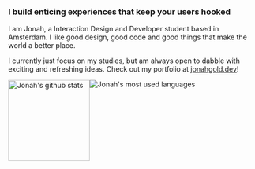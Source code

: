 ### I build enticing experiences that keep your users hooked

I am Jonah, a Interaction Design and Developer student based in Amsterdam. I like good design, good code and good things that make the world a better place.

I currently just focus on my studies, but am always open to dabble with exciting and refreshing ideas. Check out my portfolio at [jonahgold.dev](https://jonahgold.dev)!

<div style="display:flex;" align="left">
  <img height="165" alt="Jonah's github stats" src="https://github-readme-stats.vercel.app/api?username=jonahgoldwastaken&theme=github_dark&count_private=true" />
  <img alt="Jonah's most used languages" src="https://github-readme-stats.vercel.app/api/top-langs/?username=jonahgoldwastaken&theme=github_dark&layout=compact&count_private=true"/> 
</div>

<!--
**theonejonahgold/theonejonahgold** is a ✨ _special_ ✨ repository because its `README.md` (this file) appears on your GitHub profile.

Here are some ideas to get you started:

- 🔭 I’m currently working on ...
- 🌱 I’m currently learning ...
- 👯 I’m looking to collaborate on ...
- 🤔 I’m looking for help with ...
- 💬 Ask me about ...
- 📫 How to reach me: ...
- 😄 Pronouns: ...
- ⚡ Fun fact: ...
-->
